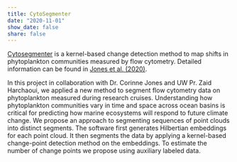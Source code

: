 ```yaml
---
title: CytoSegmenter
date: "2020-11-01"
show_date: false
share: false
---
```

[Cytosegmenter](https://github.com/cjones6/cytosegmenter) is a kernel-based change detection method to map shifts in phytoplankton communities measured by flow cytometry. Detailed information can be found in [Jones et al. (2020)](https://doi.org/10.1111/2041-210X.13647).
<!--more--> 
In this project in collaboration with Dr. Corinne Jones and UW Pr. Zaid Harchaoui, we applied a new method to segment flow cytometry data on phytoplankton measured during research cruises. Understanding how phytoplankton communities vary in time and space across ocean basins is critical for predicting how marine ecosystems will respond to future climate change. We propose an approach to segmenting sequences of point clouds into distinct segments. The software first generates Hilbertian embeddings for each point cloud. It then segments the data by applying a kernel-based change-point detection method on the embeddings. To estimate the number of change points we propose using auxiliary labeled data.